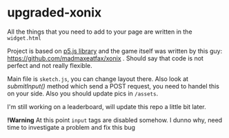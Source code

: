 # upgraded-xonix

All the things that you need to add to your page are written in the `widget.html`

Project is based on [p5.js library](https://p5js.org) and the game itself was written by this guy: https://github.com/madmaxeatfax/xonix .
Should say that code is not perfect and not really flexible.

Main file is `sketch.js`, you can change layout there. Also look at *submitInput()* method which send a POST request, you need to handel 
this on your side. Also you should update pics in `/assets`.

I'm still working on a leaderboard, will update this repo a little bit later. 

**!Warning** At this point `input` tags are disabled somehow. I dunno why, need time to investigate a problem and fix this bug
